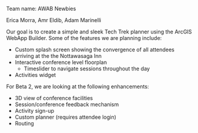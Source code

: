 Team name: AWAB Newbies

Erica Morra, Amr Eldib, Adam Marinelli

Our goal is to create a simple and sleek Tech Trek planner using the ArcGIS WebApp Builder. Some of the features we are planning include:

* Custom splash screen showing the convergence of all attendees arriving at the the Nottawasaga Inn
* Interactive conference level floorplan
   * Timeslider to navigate sessions throughout the day
* Activities widget

For Beta 2, we are looking at the following enhancements:

* 3D view of conference facilities
* Session/conference feedback mechanism
* Activity sign-up 
* Custom planner (requires attendee login)
* Routing